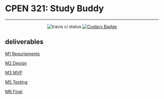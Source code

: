 # CPEN 321: Study Buddy

---
<div align=center>

![travis ci status](https://travis-ci.org/Rainerino/CPEN-321.svg?branch=backend)
[![Codacy Badge](https://api.codacy.com/project/badge/Grade/8c21d927da1d4ac0b30a041415aef552)](https://www.codacy.com/manual/Rainerino/CPEN-321?utm_source=github.com&amp;utm_medium=referral&amp;utm_content=Rainerino/CPEN-321&amp;utm_campaign=Badge_Grade)

</div>


## deliverables

[M1 Requriements](deliverables/M1_Requirement.pdf)

[M2 Design](deliverables/M2_Design.pdf)

[M3 MVP](deliverables/M3.pdf)

[M5 Testing](deliverables/M5.pdf)

[M6 Final](deliverables/M6.pdf)

